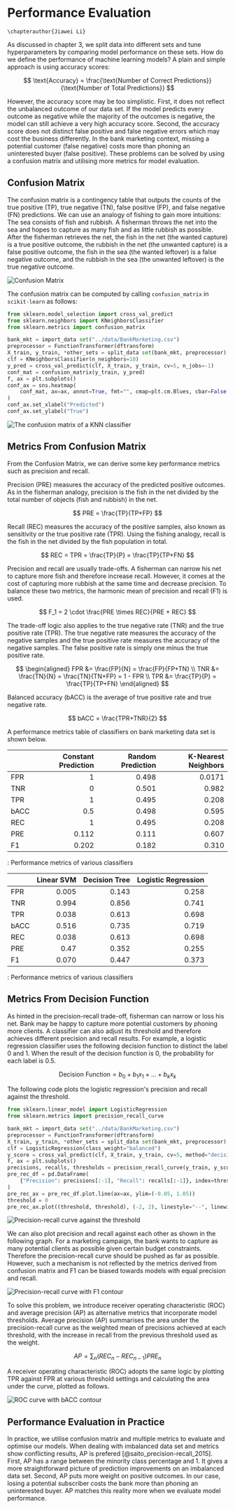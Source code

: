 # Performance Evaluation
```{=latex}
\chapterauthor{Jiawei Li}
```

As discussed in chapter 3, we split data into different sets and tune hyperparameters by comparing model performance on these sets. How do we define the performance of machine learning models? A plain and simple approach is using accuracy scores:

$$
\text{Accuracy} = \frac{\text{Number of Correct Predictions}}{\text{Number of Total Predictions}}
$$

However, the accuracy score may be too simplistic. First, it does not reflect the unbalanced outcome of our data set. If the model predicts every outcome as negative while the majority of the outcomes is negative, the model can still achieve a very high accuracy score. Second, the accuracy score does not distinct false positive and false negative errors which may cost the business differently. In the bank marketing context, missing a potential customer (false negative) costs more than phoning an uninterested buyer (false positive). These problems can be solved by using a confusion matrix and utilising more metrics for model evaluation. 

## Confusion Matrix
The confusion matrix is a contingency table that outputs the counts of the true positive (TP), true negative (TN), false positive (FP), and false negative (FN) predictions. We can use an analogy of fishing to gain more intuitions: The sea consists of fish and rubbish. A fisherman throws the net into the sea and hopes to capture as many fish and as little rubbish as possible. After the fisherman retrieves the net, the fish in the net (the wanted capture) is a true positive outcome, the rubbish in the net (the unwanted capture) is a false positive outcome, the fish in the sea (the wanted leftover) is a false negative outcome, and the rubbish in the sea (the unwanted leftover) is the true negative outcome.

![Confusion Matrix](../figures/5_1_Conf_Mat.png)

The confusion matrix can be computed by calling `confusion_matrix` in `scikit-learn` as follows:

```python
from sklearn.model_selection import cross_val_predict
from sklearn.neighbors import KNeighborsClassifier
from sklearn.metrics import confusion_matrix

bank_mkt = import_data set("../data/BankMarketing.csv")
preprocessor = FunctionTransformer(dftransform)
X_train, y_train, *other_sets = split_data set(bank_mkt, preprocessor)
clf = KNeighborsClassifier(n_neighbors=10)
y_pred = cross_val_predict(clf, X_train, y_train, cv=5, n_jobs=-1)
conf_mat = confusion_matrix(y_train, y_pred)
f, ax = plt.subplots()
conf_ax = sns.heatmap(
    conf_mat, ax=ax, annot=True, fmt="", cmap=plt.cm.Blues, cbar=False
)
conf_ax.set_xlabel("Predicted")
conf_ax.set_ylabel("True")
```

![The confusion matrix of a KNN classifier](../figures/5_2_Conf_Mat_KNN.png)

## Metrics From Confusion Matrix

From the Confusion Matrix, we can derive some key performance metrics such as precision and recall. 

Precision (PRE) measures the accuracy of the predicted positive outcomes. As in the fisherman analogy, precision is the fish in the net divided by the total number of objects (fish and rubbish) in the net.

$$
PRE = \frac{TP}{TP+FP}
$$

Recall (REC) measures the accuracy of the positive samples, also known as sensitivity or the true positive rate (TPR). Using the fishing analogy, recall is the fish in the net divided by the fish population in total.

$$
REC = TPR = \frac{TP}{P} = \frac{TP}{TP+FN}
$$

Precision and recall are usually trade-offs. A fisherman can narrow his net to capture more fish and therefore increase recall. However, it comes at the cost of capturing more rubbish at the same time and decrease precision. To balance these two metrics, the harmonic mean of precision and recall (F1) is used.

$$
F_1 = 2 \cdot \frac{PRE \times REC}{PRE + REC}
$$

The trade-off logic also applies to the true negative rate (TNR) and the true positive rate (TPR). The true negative rate measures the accuracy of the negative samples and the true positive rate measures the accuracy of the negative samples. The false positive rate is simply one minus the true positive rate.

$$
\begin{aligned}
FPR &= \frac{FP}{N} = \frac{FP}{FP+TN} \\
TNR &= \frac{TN}{N} = \frac{TN}{TN+FP} = 1 - FPR \\
TPR &= \frac{TP}{P} = \frac{TP}{TP+FN} 
\end{aligned}
$$

Balanced accuracy (bACC) is the average of true positive rate and true negative rate.

$$
bACC = \frac{TPR+TNR}{2}
$$

A performance metrics table of classifiers on bank marketing data set is shown below.

|      | Constant Prediction | Random Prediction | K-Nearest Neighbors |
| :--- | ------------------: | ----------------: | ------------------: |
| FPR  |                   1 |             0.498 |              0.0171 |
| TNR  |                   0 |             0.501 |               0.982 |
| TPR  |                   1 |             0.495 |               0.208 |
| bACC |                 0.5 |             0.498 |               0.595 |
| REC  |                   1 |             0.495 |               0.208 |
| PRE  |               0.112 |             0.111 |               0.607 |
| F1   |               0.202 |             0.182 |               0.310 |
: Performance metrics of various classifiers

|      | Linear SVM | Decision Tree | Logistic Regression |
| :--- | ---------: | ------------: | ------------------: |
| FPR  |      0.005 |         0.143 |               0.258 |
| TNR  |      0.994 |         0.856 |               0.741 |
| TPR  |      0.038 |         0.613 |               0.698 |
| bACC |      0.516 |         0.735 |               0.719 |
| REC  |      0.038 |         0.613 |               0.698 |
| PRE  |       0.47 |         0.352 |               0.255 |
| F1   |      0.070 |         0.447 |               0.373 |
: Performance metrics of various classifiers

## Metrics From Decision Function

As hinted in the precision-recall trade-off, fisherman can narrow or loss his net. Bank may be happy to capture more potential customers by phoning more clients. A classifier can also adjust its threshold and therefore achieves different precision and recall results. For example, a logistic regression classifier uses the following decision function to distinct the label 0 and 1. When the result of the decision function is 0, the probability for each label is 0.5.

$$
\text{Decision Function} = b_0 + b_1 x_1 + ... +b_k x_k
$$

The following code plots the logistic regression's precision and recall against the threshold.

```python
from sklearn.linear_model import LogisticRegression
from sklearn.metrics import precision_recall_curve

bank_mkt = import_data set("../data/BankMarketing.csv")
preprocessor = FunctionTransformer(dftransform)
X_train, y_train, *other_sets = split_data set(bank_mkt, preprocessor)
clf = LogisticRegression(class_weight="balanced")
y_score = cross_val_predict(clf, X_train, y_train, cv=5, method="decision_function")
f, ax = plt.subplots()
precisions, recalls, thresholds = precision_recall_curve(y_train, y_score)
pre_rec_df = pd.DataFrame(
    {"Precision": precisions[:-1], "Recall": recalls[:-1]}, index=thresholds
)
pre_rec_ax = pre_rec_df.plot.line(ax=ax, ylim=(-0.05, 1.05))
threshold = 0
pre_rec_ax.plot((threshold, threshold), (-2, 2), linestyle="--", linewidth=1)
```

![Precision-recall curve against the threshold](../figures/5_3_Pre_Rec_Logi.png)

We can also plot precision and recall against each other as shown in the following graph. For a marketing campaign, the bank wants to capture as many potential clients as possible given certain budget constraints. Therefore the precision-recall curve should be pushed as far as possible. However, such a mechanism is not reflected by the metrics derived from confusion matrix and F1 can be biased towards models with equal precision and recall.

![Precision-recall curve with F1 contour](../figures/5_4_Pre_Rec_F1.svg)

To solve this problem, we introduce receiver operating characteristic (ROC) and average precision (AP) as alternative metrics that incorporate model thresholds. Average precision (AP) summarises the area under the precision-recall curve as the weighted mean of precisions achieved at each threshold, with the increase in recall from the previous threshold used as the weight.

$$
AP = \sum_{n} (REC_n - REC_{n-1})PRE_n
$$

A receiver operating characteristic (ROC) adopts the same logic by plotting TPR against FPR at various threshold settings and calculating the area under the curve, plotted as follows. 

![ROC curve with bACC contour](../figures/5_5_ROC_bACC.svg)

## Performance Evaluation in Practice

In practice, we utilise confusion matrix and multiple metrics to evaluate and optimise our models. When dealing with imbalanced data set and metrics show conflicting results, AP is prefered [@saito_precision-recall_2015]. First, AP has a range between the minority class percentage and 1. It gives a more straightforward picture of prediction improvements on an imbalanced data set. Second, AP puts more weight on positive outcomes. In our case, losing a potential subscriber costs the bank more than phoning an uninterested buyer. AP matches this reality more when we evaluate model performance.
